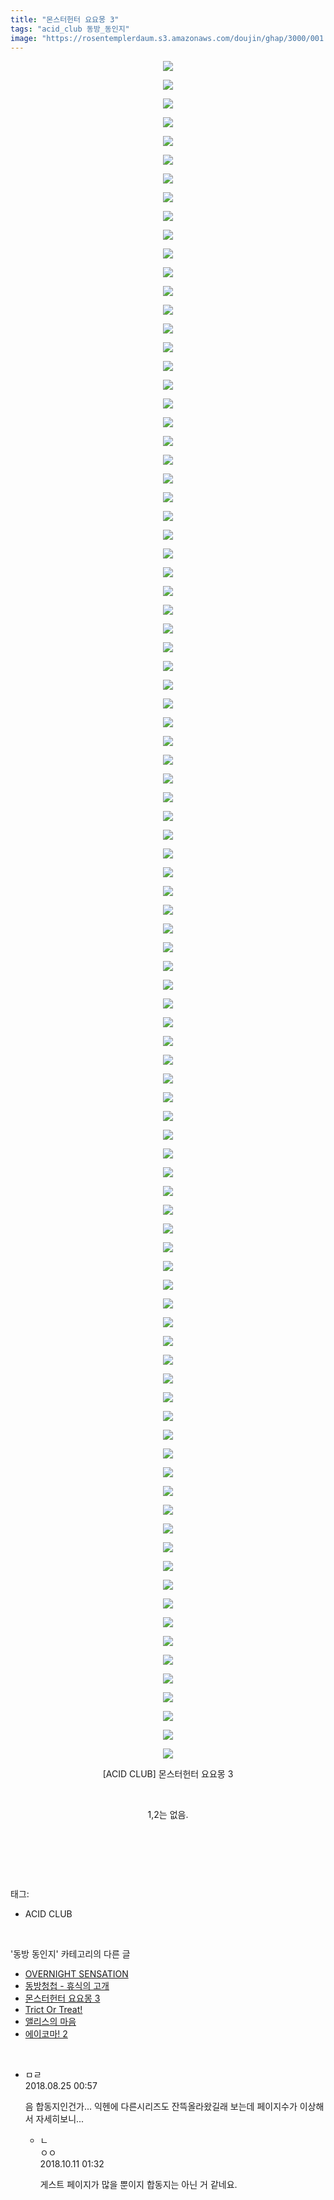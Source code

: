 ```yaml
---
title: "몬스터헌터 요요몽 3"
tags: "acid_club 동방_동인지"
image: "https://rosentemplerdaum.s3.amazonaws.com/doujin/ghap/3000/001.jpg"
---
```

<div class="article">
<p style="text-align: center; clear: none; float: none;"><img src="{{ site.imgserver10 }}/ghap/3000/001.jpg"/></p>
<p style="text-align: center; clear: none; float: none;"><img src="{{ site.imgserver10 }}/ghap/3000/002.jpg"/></p>
<p style="text-align: center; clear: none; float: none;"><img src="{{ site.imgserver10 }}/ghap/3000/003.jpg"/></p>
<p style="text-align: center; clear: none; float: none;"><img src="{{ site.imgserver10 }}/ghap/3000/004.jpg"/></p>
<p style="text-align: center; clear: none; float: none;"><img src="{{ site.imgserver10 }}/ghap/3000/005.jpg"/></p>
<p style="text-align: center; clear: none; float: none;"><img src="{{ site.imgserver10 }}/ghap/3000/006.jpg"/></p>
<p style="text-align: center; clear: none; float: none;"><img src="{{ site.imgserver10 }}/ghap/3000/007.jpg"/></p>
<p style="text-align: center; clear: none; float: none;"><img src="{{ site.imgserver10 }}/ghap/3000/008.jpg"/></p>
<p style="text-align: center; clear: none; float: none;"><img src="{{ site.imgserver10 }}/ghap/3000/009.jpg"/></p>
<p style="text-align: center; clear: none; float: none;"><img src="{{ site.imgserver10 }}/ghap/3000/010.jpg"/></p>
<p style="text-align: center; clear: none; float: none;"><img src="{{ site.imgserver10 }}/ghap/3000/011.jpg"/></p>
<p style="text-align: center; clear: none; float: none;"><img src="{{ site.imgserver10 }}/ghap/3000/012.jpg"/></p>
<p style="text-align: center; clear: none; float: none;"><img src="{{ site.imgserver10 }}/ghap/3000/013.jpg"/></p>
<p style="text-align: center; clear: none; float: none;"><img src="{{ site.imgserver10 }}/ghap/3000/014.jpg"/></p>
<p style="text-align: center; clear: none; float: none;"><img src="{{ site.imgserver10 }}/ghap/3000/015.jpg"/></p>
<p style="text-align: center; clear: none; float: none;"><img src="{{ site.imgserver10 }}/ghap/3000/016.jpg"/></p>
<p style="text-align: center; clear: none; float: none;"><img src="{{ site.imgserver10 }}/ghap/3000/017.jpg"/></p>
<p style="text-align: center; clear: none; float: none;"><img src="{{ site.imgserver10 }}/ghap/3000/018.jpg"/></p>
<p style="text-align: center; clear: none; float: none;"><img src="{{ site.imgserver10 }}/ghap/3000/019.jpg"/></p>
<p style="text-align: center; clear: none; float: none;"><img src="{{ site.imgserver10 }}/ghap/3000/020.jpg"/></p>
<p style="text-align: center; clear: none; float: none;"><img src="{{ site.imgserver10 }}/ghap/3000/021.jpg"/></p>
<p style="text-align: center; clear: none; float: none;"><img src="{{ site.imgserver10 }}/ghap/3000/022.jpg"/></p>
<p style="text-align: center; clear: none; float: none;"><img src="{{ site.imgserver10 }}/ghap/3000/023.jpg"/></p>
<p style="text-align: center; clear: none; float: none;"><img src="{{ site.imgserver10 }}/ghap/3000/024.jpg"/></p>
<p style="text-align: center; clear: none; float: none;"><img src="{{ site.imgserver10 }}/ghap/3000/025.jpg"/></p>
<p style="text-align: center; clear: none; float: none;"><img src="{{ site.imgserver10 }}/ghap/3000/026.jpg"/></p>
<p style="text-align: center; clear: none; float: none;"><img src="{{ site.imgserver10 }}/ghap/3000/027.jpg"/></p>
<p style="text-align: center; clear: none; float: none;"><img src="{{ site.imgserver10 }}/ghap/3000/028.jpg"/></p>
<p style="text-align: center; clear: none; float: none;"><img src="{{ site.imgserver10 }}/ghap/3000/029.jpg"/></p>
<p style="text-align: center; clear: none; float: none;"><img src="{{ site.imgserver10 }}/ghap/3000/030.jpg"/></p>
<p style="text-align: center; clear: none; float: none;"><img src="{{ site.imgserver10 }}/ghap/3000/031.jpg"/></p>
<p style="text-align: center; clear: none; float: none;"><img src="{{ site.imgserver10 }}/ghap/3000/032.jpg"/></p>
<p style="text-align: center; clear: none; float: none;"><img src="{{ site.imgserver10 }}/ghap/3000/033.jpg"/></p>
<p style="text-align: center; clear: none; float: none;"><img src="{{ site.imgserver10 }}/ghap/3000/034.jpg"/></p>
<p style="text-align: center; clear: none; float: none;"><img src="{{ site.imgserver10 }}/ghap/3000/035.jpg"/></p>
<p style="text-align: center; clear: none; float: none;"><img src="{{ site.imgserver10 }}/ghap/3000/036.jpg"/></p>
<p style="text-align: center; clear: none; float: none;"><img src="{{ site.imgserver10 }}/ghap/3000/037.jpg"/></p>
<p style="text-align: center; clear: none; float: none;"><img src="{{ site.imgserver10 }}/ghap/3000/038.jpg"/></p>
<p style="text-align: center; clear: none; float: none;"><img src="{{ site.imgserver10 }}/ghap/3000/039.jpg"/></p>
<p style="text-align: center; clear: none; float: none;"><img src="{{ site.imgserver10 }}/ghap/3000/040.jpg"/></p>
<p style="text-align: center; clear: none; float: none;"><img src="{{ site.imgserver10 }}/ghap/3000/041.jpg"/></p>
<p style="text-align: center; clear: none; float: none;"><img src="{{ site.imgserver10 }}/ghap/3000/042.jpg"/></p>
<p style="text-align: center; clear: none; float: none;"><img src="{{ site.imgserver10 }}/ghap/3000/043.jpg"/></p>
<p style="text-align: center; clear: none; float: none;"><img src="{{ site.imgserver10 }}/ghap/3000/044.jpg"/></p>
<p style="text-align: center; clear: none; float: none;"><img src="{{ site.imgserver10 }}/ghap/3000/045.jpg"/></p>
<p style="text-align: center; clear: none; float: none;"><img src="{{ site.imgserver10 }}/ghap/3000/046.jpg"/></p>
<p style="text-align: center; clear: none; float: none;"><img src="{{ site.imgserver10 }}/ghap/3000/047.jpg"/></p>
<p style="text-align: center; clear: none; float: none;"><img src="{{ site.imgserver10 }}/ghap/3000/048.jpg"/></p>
<p style="text-align: center; clear: none; float: none;"><img src="{{ site.imgserver10 }}/ghap/3000/049.jpg"/></p>
<p style="text-align: center; clear: none; float: none;"><img src="{{ site.imgserver10 }}/ghap/3000/050.jpg"/></p>
<p style="text-align: center; clear: none; float: none;"><img src="{{ site.imgserver10 }}/ghap/3000/051.jpg"/></p>
<p style="text-align: center; clear: none; float: none;"><img src="{{ site.imgserver10 }}/ghap/3000/052.jpg"/></p>
<p style="text-align: center; clear: none; float: none;"><img src="{{ site.imgserver10 }}/ghap/3000/053.jpg"/></p>
<p style="text-align: center; clear: none; float: none;"><img src="{{ site.imgserver10 }}/ghap/3000/054.jpg"/></p>
<p style="text-align: center; clear: none; float: none;"><img src="{{ site.imgserver10 }}/ghap/3000/055.jpg"/></p>
<p style="text-align: center; clear: none; float: none;"><img src="{{ site.imgserver10 }}/ghap/3000/056.jpg"/></p>
<p style="text-align: center; clear: none; float: none;"><img src="{{ site.imgserver10 }}/ghap/3000/057.jpg"/></p>
<p style="text-align: center; clear: none; float: none;"><img src="{{ site.imgserver10 }}/ghap/3000/058.jpg"/></p>
<p style="text-align: center; clear: none; float: none;"><img src="{{ site.imgserver10 }}/ghap/3000/059.jpg"/></p>
<p style="text-align: center; clear: none; float: none;"><img src="{{ site.imgserver10 }}/ghap/3000/060.jpg"/></p>
<p style="text-align: center; clear: none; float: none;"><img src="{{ site.imgserver10 }}/ghap/3000/061.jpg"/></p>
<p style="text-align: center; clear: none; float: none;"><img src="{{ site.imgserver10 }}/ghap/3000/062.jpg"/></p>
<p style="text-align: center; clear: none; float: none;"><img src="{{ site.imgserver10 }}/ghap/3000/063.jpg"/></p>
<p style="text-align: center; clear: none; float: none;"><img src="{{ site.imgserver10 }}/ghap/3000/064.jpg"/></p>
<p style="text-align: center; clear: none; float: none;"><img src="{{ site.imgserver10 }}/ghap/3000/065.jpg"/></p>
<p style="text-align: center; clear: none; float: none;"><img src="{{ site.imgserver10 }}/ghap/3000/066.jpg"/></p>
<p style="text-align: center; clear: none; float: none;"><img src="{{ site.imgserver10 }}/ghap/3000/067.jpg"/></p>
<p style="text-align: center; clear: none; float: none;"><img src="{{ site.imgserver10 }}/ghap/3000/068.jpg"/></p>
<p style="text-align: center; clear: none; float: none;"><img src="{{ site.imgserver10 }}/ghap/3000/069.jpg"/></p>
<p style="text-align: center; clear: none; float: none;"><img src="{{ site.imgserver10 }}/ghap/3000/070.jpg"/></p>
<p style="text-align: center; clear: none; float: none;"><img src="{{ site.imgserver10 }}/ghap/3000/071.jpg"/></p>
<p style="text-align: center; clear: none; float: none;"><img src="{{ site.imgserver10 }}/ghap/3000/072.jpg"/></p>
<p style="text-align: center; clear: none; float: none;"><img src="{{ site.imgserver10 }}/ghap/3000/073.jpg"/></p>
<p style="text-align: center; clear: none; float: none;"><img src="{{ site.imgserver10 }}/ghap/3000/074.jpg"/></p>
<p style="text-align: center; clear: none; float: none;"><img src="{{ site.imgserver10 }}/ghap/3000/075.jpg"/></p>
<p style="text-align: center; clear: none; float: none;"><img src="{{ site.imgserver10 }}/ghap/3000/076.jpg"/></p>
<p style="text-align: center; clear: none; float: none;"><img src="{{ site.imgserver10 }}/ghap/3000/077.jpg"/></p>
<p style="text-align: center; clear: none; float: none;"><img src="{{ site.imgserver10 }}/ghap/3000/078.jpg"/></p>
<p style="text-align: center; clear: none; float: none;"><img src="{{ site.imgserver10 }}/ghap/3000/079.jpg"/></p>
<p style="text-align: center; clear: none; float: none;"><img src="{{ site.imgserver10 }}/ghap/3000/080.jpg"/></p>
<p style="text-align: center; clear: none; float: none;"><img src="{{ site.imgserver10 }}/ghap/3000/081.jpg"/></p>
<p style="text-align: center; clear: none; float: none;"><img src="{{ site.imgserver10 }}/ghap/3000/082.jpg"/></p>
<p style="text-align: center; clear: none; float: none;"><img src="{{ site.imgserver10 }}/ghap/3000/083.jpg"/></p>
<p style="text-align: center; clear: none; float: none;"><img src="{{ site.imgserver10 }}/ghap/3000/084.jpg"/></p>
<p style="text-align: center; clear: none; float: none;"><img src="{{ site.imgserver10 }}/ghap/3000/085.jpg"/></p>
<p style="text-align: center; clear: none; float: none;"><img src="{{ site.imgserver10 }}/ghap/3000/086.jpg"/></p>
<p style="text-align: center; clear: none; float: none;"><img src="{{ site.imgserver10 }}/ghap/3000/087.jpg"/></p>
<p style="text-align: center; clear: none; float: none;"><img src="{{ site.imgserver10 }}/ghap/3000/088.jpg"/></p>
<p style="text-align: center; clear: none; float: none;"><img src="{{ site.imgserver10 }}/ghap/3000/089.jpg"/></p>
<p style="text-align: center; clear: none; float: none;"><img src="{{ site.imgserver10 }}/ghap/3000/090.jpg"/></p>
<p style="text-align: center; clear: none; float: none;"><img src="{{ site.imgserver10 }}/ghap/3000/091.jpg"/></p>
<p style="text-align: center; clear: none; float: none;">[ACID CLUB] 몬스터헌터 요요몽 3</p>
<p style="text-align: center; clear: none; float: none;"><br/></p>
<p style="text-align: center; clear: none; float: none;">1,2는 없음.</p>
<p style="text-align: center; clear: none; float: none;"><br/></p>
<p><br/></p>
</div><br/>
<div class="tagTrail">
<p>태그: </p>
<ul>
<li>ACID CLUB</li>
</ul>
</div><br/>
<div class="another">
<p>'동방 동인지' 카테고리의 다른 글</p>
<ul>
<li><a href="/ghap_3004">OVERNIGHT SENSATION</a></li>
<li><a href="/ghap_3003">동방청첩 - 휴식의 고개</a></li>
<li><a href="/ghap_3000">몬스터헌터 요요몽 3</a></li>
<li><a href="/ghap_2999">Trict Or Treat!</a></li>
<li><a href="/ghap_2998">앨리스의 마음</a></li>
<li><a href="/ghap_2997">에이코마! 2</a></li>
</ul>
</div><br/>
<div class="cb_module cb_fluid">
<div class="cb_wrt cb_profile">
<div class="comment">
<ul>
<li class="cb_thumb_off" id="comment15316823">
<div class="cb_comment_area">
<div class="cb_info_area">
<div class="cb_section">
<span class="cb_nick_name">ㅁㄹ</span>
</div>
<div class="cb_section">
<span class="cb_date">2018.08.25 00:57 </span>
</div>
</div>
<div class="cb_dsc_comment">
<p class="cb_dsc">
											음 합동지인건가... 익헨에  다른시리즈도 잔뜩올라왔길래 보는데 페이지수가 이상해서 자세히보니...
										</p>
</div>
<ul>
<li class="cb_thumb_off" id="comment15351526">
<span class="cb_bu_subnode">ㄴ</span>
<div class="cb_comment_area">
<div class="cb_info_area">
<div class="cb_section">
<span class="cb_nick_name">ㅇㅇ</span>
</div>
<div class="cb_section">
<span class="cb_date">2018.10.11 01:32 </span>
</div>
</div>
<div class="cb_dsc_comment">
<p class="cb_dsc">
																게스트 페이지가 많을 뿐이지 합동지는 아닌 거 같네요.
															</p>
</div>
</div>
</li>
</ul>
</div></li>
</ul>
</div>
</div><!-- commentList close -->
</div><br/>
